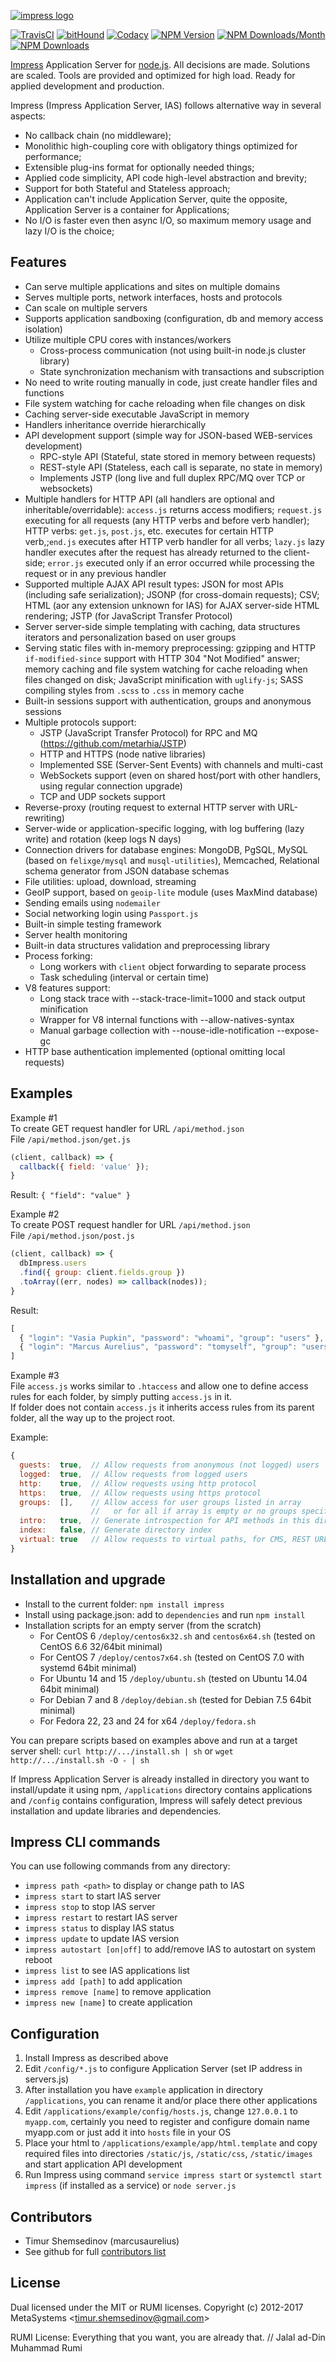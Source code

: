 [![impress logo](http://habrastorage.org/files/d67/1b3/be5/d671b3be591d47a9bd10fe857e9d5319.png)](https://github.com/metarhia/Impress)

[![TravisCI](https://img.shields.io/travis/metarhia/Impress.svg?branch=master&style=flat-square)](https://travis-ci.org/metarhia/Impress)
[![bitHound](https://img.shields.io/bithound/dependencies/github/metarhia/Impress.svg?style=flat-square)](https://www.bithound.io/github/metarhia/Impress)
[![Codacy](https://api.codacy.com/project/badge/Grade/6fb7b607a9cb445984aebbc08fdeb13c?style=flat-square)](https://www.codacy.com/app/metarhia/impress)
[![NPM Version](https://img.shields.io/npm/v/impress.svg?style=flat-square)](https://www.npmjs.com/package/impress)
[![NPM Downloads/Month](https://img.shields.io/npm/dm/impress.svg?style=flat-square)](https://www.npmjs.com/package/impress)
[![NPM Downloads](https://img.shields.io/npm/dt/impress.svg?style=flat-square)](https://www.npmjs.com/package/impress)

[Impress](https://github.com/metarhia/Impress) Application Server for
[node.js](http://nodejs.org). All decisions are made. Solutions are scaled.
Tools are provided and optimized for high load. Ready for applied development
and production.

Impress (Impress Application Server, IAS) follows alternative way in several
aspects:
  - No callback chain (no middleware);
  - Monolithic high-coupling core with obligatory things optimized for
  performance;
  - Extensible plug-ins format for optionally needed things;
  - Applied code simplicity, API code high-level abstraction and brevity;
  - Support for both Stateful and Stateless approach;
  - Application can't include Application Server, quite the opposite,
  Application Server is a container for Applications;
  - No I/O is faster even then async I/O, so maximum memory usage and lazy I/O
  is the choice;

## Features

  - Can serve multiple applications and sites on multiple domains
  - Serves multiple ports, network interfaces, hosts and protocols
  - Can scale on multiple servers
  - Supports application sandboxing (configuration, db and memory access isolation)
  - Utilize multiple CPU cores with instances/workers
    - Cross-process communication (not using built-in node.js cluster library)
    - State synchronization mechanism with transactions and subscription
  - No need to write routing manually in code, just create handler files and functions
  - File system watching for cache reloading when file changes on disk
  - Caching server-side executable JavaScript in memory
  - Handlers inheritance override hierarchically
  - API development support (simple way for JSON-based WEB-services development)
    - RPC-style API (Stateful, state stored in memory between requests)
    - REST-style API (Stateless, each call is separate, no state in memory)
    - Implements JSTP (long live and full duplex RPC/MQ over TCP or websockets)
  - Multiple handlers for HTTP API (all handlers are optional and
  inheritable/overridable): `access.js` returns access modifiers; `request.js`
  executing for all requests (any HTTP verbs and before verb handler); HTTP
  verbs: `get.js`, `post.js`, etc. executes for certain HTTP verb,;`end.js`
  executes after HTTP verb handler for all verbs; `lazy.js` lazy handler executes
  after the request has already returned to the client-side; `error.js` executed
  only if an error occurred while processing the request or in any previous
  handler
  - Supported multiple AJAX API result types: JSON for most APIs (including safe
  serialization); JSONP (for cross-domain requests); CSV; HTML (aor any extension
  unknown for IAS) for AJAX server-side HTML rendering; JSTP (for JavaScript
  Transfer Protocol)
  - Server server-side simple templating with caching, data structures iterators
  and personalization based on user groups
  - Serving static files with in-memory preprocessing: gzipping and HTTP
  `if-modified-since` support with HTTP 304 "Not Modified" answer; memory caching
  and file system watching for cache reloading when files changed on disk;
  JavaScript minification with `uglify-js`; SASS compiling styles from `.scss` to
  `.css` in memory cache
  - Built-in sessions support with authentication, groups and anonymous sessions
  - Multiple protocols support:
    - JSTP (JavaScript Transfer Protocol) for RPC and MQ
    (https://github.com/metarhia/JSTP)
    - HTTP and HTTPS (node native libraries)
    - Implemented SSE (Server-Sent Events) with channels and multi-cast
    - WebSockets support (even on shared host/port with other handlers, using
    regular connection upgrade)
    - TCP and UDP sockets support
  - Reverse-proxy (routing request to external HTTP server with URL-rewriting)
  - Server-wide or application-specific logging, with log buffering (lazy write)
  and rotation (keep logs N days)
  - Connection drivers for database engines: MongoDB, PgSQL, MySQL (based on
  `felixge/mysql` and `musql-utilities`), Memcached, Relational schema generator
  from JSON database schemas
  - File utilities: upload, download, streaming
  - GeoIP support, based on `geoip-lite` module (uses MaxMind database)
  - Sending emails using `nodemailer`
  - Social networking login using `Passport.js`
  - Built-in simple testing framework
  - Server health monitoring
  - Built-in data structures validation and preprocessing library
  - Process forking:
    - Long workers with `client` object forwarding to separate process
    - Task scheduling (interval or certain time)
  - V8 features support:
    - Long stack trace with --stack-trace-limit=1000 and stack output minification
    - Wrapper for V8 internal functions with --allow-natives-syntax
    - Manual garbage collection with --nouse-idle-notification --expose-gc
  - HTTP base authentication implemented (optional omitting local requests)

## Examples

Example #1  
To create GET request handler for URL `/api/method.json`  
File `/api/method.json/get.js`
```javascript
(client, callback) => {
  callback({ field: 'value' });
}
```
Result: `{ "field": "value" }`

Example #2  
To create POST request handler for URL `/api/method.json`  
File `/api/method.json/post.js`
```javascript
(client, callback) => {
  dbImpress.users
  .find({ group: client.fields.group })
  .toArray((err, nodes) => callback(nodes));
}
```
Result:
```javascript
[
  { "login": "Vasia Pupkin", "password": "whoami", "group": "users" },
  { "login": "Marcus Aurelius", "password": "tomyself", "group": "users" }
]
```

Example #3  
File `access.js` works similar to `.htaccess` and allow one to define access rules for each folder, by simply putting `access.js` in it.  
If folder does not contain `access.js` it inherits access rules from its parent folder, all the way up to the project root.

Example:
```javascript
{
  guests:  true,  // Allow requests from anonymous (not logged) users
  logged:  true,  // Allow requests from logged users
  http:    true,  // Allow requests using http protocol
  https:   true,  // Allow requests using https protocol
  groups:  [],    // Allow access for user groups listed in array
                  //   or for all if array is empty or no groups specified
  intro:   true,  // Generate introspection for API methods in this directory
  index:   false, // Generate directory index
  virtual: true   // Allow requests to virtual paths, for CMS, REST URLs, etc.
}
```

## Installation and upgrade

- Install to the current folder: `npm install impress`
- Install using package.json: add to `dependencies` and run `npm install`
- Installation scripts for an empty server (from the scratch)
  - For CentOS 6 `/deploy/centos6x32.sh` and `centos6x64.sh`
  (tested on CentOS 6.6 32/64bit minimal)
  - For CentOS 7 `/deploy/centos7x64.sh`
  (tested on CentOS 7.0 with systemd 64bit minimal)
  - For Ubuntu 14 and 15 `/deploy/ubuntu.sh`
  (tested on Ubuntu 14.04 64bit minimal)
  - For Debian 7 and 8 `/deploy/debian.sh`
  (tested for Debian 7.5 64bit minimal)
  - For Fedora 22, 23 and 24 for x64 `/deploy/fedora.sh`
  
You can prepare scripts based on examples above and run at a target server shell:
`curl http://.../install.sh | sh` or `wget http://.../install.sh -O - | sh`

If Impress Application Server is already installed in directory you want to
install/update it using npm, `/applications` directory contains applications
and `/config` contains configuration, Impress will safely detect previous
installation and update libraries and dependencies.

## Impress CLI commands

You can use following commands from any directory:
  - `impress path <path>` to display or change path to IAS
  - `impress start` to start IAS server
  - `impress stop` to stop IAS server
  - `impress restart` to restart IAS server
  - `impress status` to display IAS status
  - `impress update` to update IAS version
  - `impress autostart [on|off]` to add/remove IAS to autostart on system reboot
  - `impress list` to see IAS applications list
  - `impress add [path]` to add application
  - `impress remove [name]` to remove application
  - `impress new [name]` to create application

## Configuration

1. Install Impress as described above
2. Edit `/config/*.js` to configure Application Server
(set IP address in servers.js)
3. After installation you have `example` application in directory
`/applications`, you can rename it and/or place there other applications
4. Edit `/applications/example/config/hosts.js`, change `127.0.0.1` to
`myapp.com`, certainly you need to register and configure domain name myapp.com
or just add it into `hosts` file in your OS
5. Place your html to `/applications/example/app/html.template` and copy
required files into directories `/static/js`, `/static/css`, `/static/images`
and start application API development
6. Run Impress using command `service impress start` or `systemctl start impress`
(if installed as a service) or `node server.js`

## Contributors

- Timur Shemsedinov (marcusaurelius)
- See github for full [contributors list](https://github.com/metarhia/Impress/graphs/contributors)

## License

Dual licensed under the MIT or RUMI licenses.
Copyright (c) 2012-2017 MetaSystems &lt;timur.shemsedinov@gmail.com&gt;

RUMI License: Everything that you want, you are already that.
// Jalal ad-Din Muhammad Rumi
